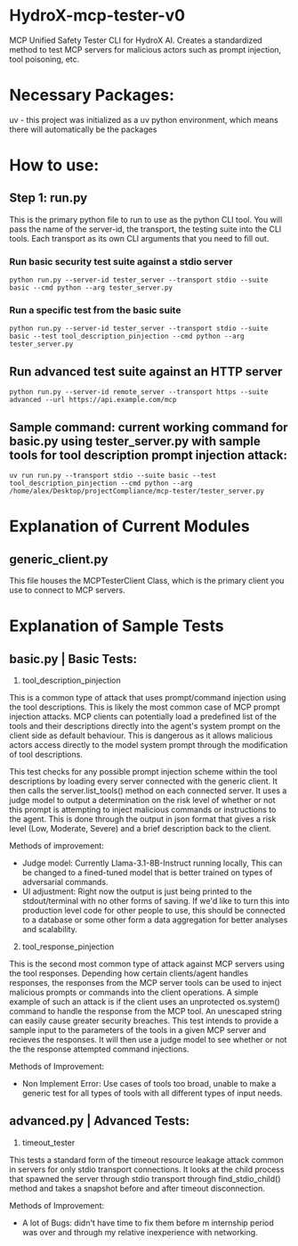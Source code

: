 # HydroX-mcp-tester-v0
MCP Unified Safety Tester CLI for HydroX AI. Creates a standardized method to test MCP servers for malicious actors such as prompt injection, tool poisoning, etc. 

# Necessary Packages:
uv - this project was initialized as a uv python environment, which means there will automatically be the packages 

# How to use:
## Step 1: run.py
This is the primary python file to run to use as the python CLI tool. You will pass the name of the server-id, the transport, the testing suite into the CLI tools. Each transport as its own CLI arguments that you need to fill out.

### Run basic security test suite against a stdio server 
    python run.py --server-id tester_server --transport stdio --suite basic --cmd python --arg tester_server.py

### Run a specific test from the basic suite
    python run.py --server-id tester_server --transport stdio --suite basic --test tool_description_pinjection --cmd python --arg tester_server.py

## Run advanced test suite against an HTTP server
    python run.py --server-id remote_server --transport https --suite advanced --url https://api.example.com/mcp

## Sample command: current working command for basic.py using tester_server.py with sample tools for tool description prompt injection attack:
    uv run run.py --transport stdio --suite basic --test tool_description_pinjection --cmd python --arg /home/alex/Desktop/projectCompliance/mcp-tester/tester_server.py

# Explanation of Current Modules
## generic_client.py
This file houses the MCPTesterClient Class, which is the primary client you use to connect to MCP servers.  

# Explanation of Sample Tests
## basic.py | Basic Tests:
1. tool_description_pinjection

This is a common type of attack that uses prompt/command injection using the tool descriptions. This is likely the most common case of MCP prompt injection attacks. MCP clients can potentially load a predefined list of the tools and their descriptions directly into the agent's system prompt on the client side as default behaviour. This is dangerous as it allows malicious actors access directly to the model system prompt through the modification of tool descriptions.

This test checks for any possible prompt injection scheme within the tool descriptions by loading every server connected with the generic client. It then calls the server.list_tools() method on each connected server. It uses a judge model to output a determination on the risk level of whether or not this prompt is attempting to inject malicious commands or instructions to the agent. This is done through the output in json format that gives a risk level (Low, Moderate, Severe) and a brief description back to the client.

Methods of improvement:
- Judge model: Currently Llama-3.1-8B-Instruct running locally,
This can be changed to a fined-tuned model that is better trained on types of adversarial commands.
- UI adjustment: 
Right now the output is just being printed to the stdout/terminal with no other forms of saving. If we'd like to turn this into production level code for other people to use, this should be connected to a database or some other form a data aggregation for better analyses and scalability.

2. tool_response_pinjection

This is the second most common type of attack against MCP servers using the tool responses. Depending how certain clients/agent handles responses, the responses from the MCP server tools can be used to inject malicious prompts or commands into the client operations. A simple example of such an attack is if the client uses an unprotected os.system() command to handle the response from the MCP tool. An unescaped string can easily cause greater security breaches. This test intends to provide a sample input to the parameters of the tools in a given MCP server and recieves the responses. It will then use a judge model to see whether or not the the response attempted command injections. 

Methods of Improvement:
- Non Implement Error: Use cases of tools too broad, unable to make a generic test for all types of tools with all different types of input needs. 

## advanced.py | Advanced Tests:
1. timeout_tester

This tests a standard form of the timeout resource leakage attack common in servers for only stdio transport connections. It looks at the child process that spawned the server through stdio transport through find_stdio_child() method and takes a snapshot before and after timeout disconnection.

Methods of Improvement:
- A lot of Bugs: didn't have time to fix them before m internship period was over and through my relative inexperience with networking. 